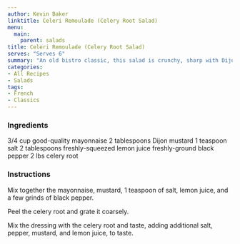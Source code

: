 ```yaml
---
author: Kevin Baker
linktitle: Celeri Remoulade (Celery Root Salad)
menu:
  main:
    parent: salads
title: Celeri Remoulade (Celery Root Salad)
serves: "Serves 6"
summary: "An old bistro classic, this salad is crunchy, sharp with Dijon mustard, and utterly delicious. It's an invigorating start to a rich meal."
categories:
- All Recipes
- Salads
tags:
- French
- Classics
---
```

### Ingredients

<div class="ingredient-list">

3/4 cup good-quality mayonnaise
2 tablespoons Dijon mustard
1 teaspoon salt
2 tablespoons freshly-squeezed lemon juice
freshly-ground black pepper
2 lbs celery root 

</div>

### Instructions
Mix together the mayonnaise, mustard, 1 teaspoon of salt, lemon juice, and a few grinds of black pepper.

Peel the celery root and grate it coarsely.

Mix the dressing with the celery root and taste, adding additional salt, pepper, mustard, and lemon juice, to taste.
